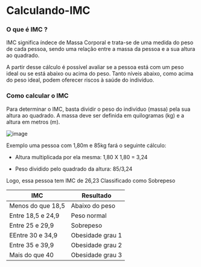 # Calculando-IMC


### O que é IMC ?

IMC significa índece de Massa Corporal e trata-se de uma medida do peso de cada pessoa, sendo uma relação entre a massa da pessoa e a sua altura ao quadrado.

A partir desse cálculo é possível avaliar se a pessoa está com um peso ideal ou se está abaixo ou acima do peso. Tanto níveis abaixo, como acima do peso ideal, podem oferecer riscos à saúde do indivíduo.


### Como calcular o IMC

Para determinar o IMC, basta dividir o peso do indivíduo (massa) pela sua altura ao quadrado. A massa deve ser definida em quilogramas (kg) e a altura em metros (m).

![image](https://user-images.githubusercontent.com/74930467/195726641-d96858dc-dafa-4145-8ca3-d93c094f6a3a.png)

Exemplo uma pessoa com 1,80m e 85kg fará o seguinte cálculo:

- Altura multiplicada por ela mesma: 1,80 X 1,80 = 3,24

- Peso dividido pelo quadrado da altura: 85/3,24

Logo, essa pessoa tem IMC de 26,23 Classificado como Sobrepeso

|      IMC          |  Resultado       |
| -------------     | -------------    |
| Menos do que 18,5 | Abaixo do peso   |
| Entre 18,5 e 24,9 | Peso normal      |
| Entre 25 e 29,9   | Sobrepeso        |
| EEntre 30 e 34,9  | Obesidade grau 1 |
| Entre 35 e 39,9   | Obesidade grau 2 |
| Mais do que 40	  | Obesidade grau 3 |



